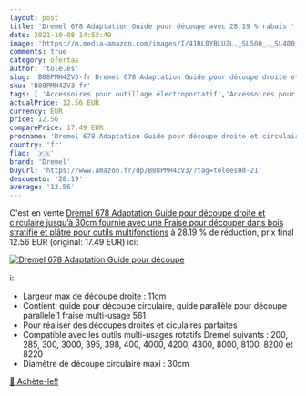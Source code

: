 ```yaml
---
layout: post
title: 'Dremel 678 Adaptation Guide pour découpe avec 28.19 % rabais '
date: 2021-10-08 14:53:49
image: 'https://m.media-amazon.com/images/I/41RL0YBLUZL._SL500_._SL400_.jpg'
comments: true
category: ofertas
author: 'tole.es'
slug: 'B08PMH4ZV3-fr Dremel 678 Adaptation Guide pour découpe droite et...'
sku: 'B08PMH4ZV3-fr'
tags: [ 'Accessoires pour outillage électroportatif','Accessoires pour outils rotatifs','Bricolage','Outillage à main et électroportatif','dremel', ]
actualPrice: 12.56 EUR
currency: EUR
price: 12.56
comparePrice: 17.49 EUR
prodname: 'Dremel 678 Adaptation Guide pour découpe droite et circulaire jusqu’à 30cm fournie avec une Fraise pour découper dans bois  stratifié et plâtre pour outils multifonctions'
country: 'fr'
flag: '🇫🇷'
brand: 'Dremel'
buyurl: 'https://www.amazon.fr/dp/B08PMH4ZV3/?tag=tolees0d-21'
descuento: '28.19'
average: '12.56'
---
```


C'est en vente [Dremel 678 Adaptation Guide pour découpe droite et circulaire jusqu’à 30cm fournie avec une Fraise pour découper dans bois  stratifié et plâtre pour outils multifonctions](https://www.amazon.fr/dp/B08PMH4ZV3/?tag=tolees0d-21)  à  28.19 % de réduction, prix final  12.56 EUR (original: 17.49 EUR) ici:

[![Dremel 678 Adaptation Guide pour découpe](https://m.media-amazon.com/images/I/41RL0YBLUZL._SL500_._SL400_.jpg)](https://www.amazon.fr/dp/B08PMH4ZV3/?tag=tolees0d-21)

ℹ️:

- Largeur max de découpe droite : 11cm
- Contient: guide pour découpe circulaire, guide parallèle pour découpe parallèle,1 fraise multi-usage 561
- Pour réaliser des découpes droites et ciculaires parfaites
- Compatible avec les outils multi-usages rotatifs Dremel suivants : 200, 285, 300, 3000, 395, 398, 400, 4000, 4200, 4300, 8000, 8100, 8200 et 8220
- Diamètre de découpe circulaire maxi : 30cm

[🛒 Achète-le!!](https://www.amazon.fr/dp/B08PMH4ZV3/?tag=tolees0d-21)
